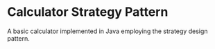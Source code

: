 # Calculator Strategy Pattern

A basic calculator implemented in Java employing the strategy design pattern.
